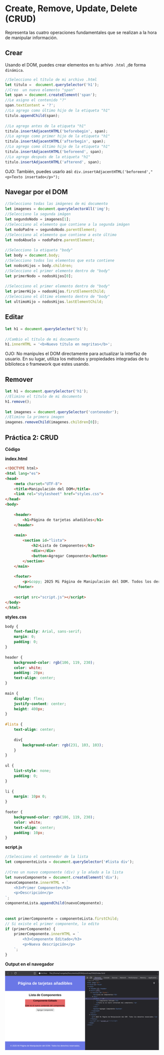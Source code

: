 # Create, Remove, Update, Delete (CRUD)
Representa las cuatro operaciones fundamentales que se realizan a la hora de manipular información. 
## Crear
Usando el DOM, puedes crear elementos en tu arhivo `.html` ,de forma `dinámica`. 

```js
//Selecciono el título de mi archivo .html
let titulo =  document.querySelector('h1');
//Creo  un nuevo elemento "span"
let span = document.createElement('span');
//Le asigno el contenido "?"
span.textContent = '?';
//Lo agrego como último hijo de la etiqueta "h1"
titulo.appendChild(span);

//Lo agrego antes de la etiqueta "h1"
titulo.insertAdjacentHTML('beforebegin', span);
//Lo agrego como primer hijo de la etiqueta "h1"
titulo.insertAdjacentHTML('afterbegin', span);
//Lo agrego como último hijo de la etiqueta "h1"
titulo.insertAdjacentHTML('beforeend', span);
//Lo agrego después de la etiqueta "h1"
titulo.insertAdjacentHTML('afterend', span);
```
OJO: También, puedes usarlo así: `div.insertAdjacentHTML('beforeend',"<p>Texto insertado</p>");`

## Navegar por el DOM

```js
//Selecciono todas las imágenes de mi documento
let imagenes = document.querySelectorAll('img');
//Selecciono la segunda imágen
let segundoNodo = imagenes[1];
//Selecciono al elemento que contiene a la segunda imágen
let nodoPadre = segundoNodo.parentElement;
//Selecciono al elemento que contiene a este último
let nodoAbuelo = nodoPadre.parentElement;

//Selecciono la etiqueta "body"
let body = document.body;
//Selecciono todos los elementos que esta contiene
let nodosHijos = body.children;
//Selecciono el primer elemento dentro de "body"
let primerNodo = nodosHijos[0];

//Selecciono el primer elemento dentro de "body"
let primerHijo = nodosHijos.firstElementChild;
//Selecciono el último elemento dentro de "body"
let ultimoHijo = nodosHijos.lastElementChild;
```
## Editar

```js
let h1 = document.querySelector('h1');

//Cambio el título de mi documento
h1.innerHTML = '<b>Nuevo título en negritas</b>';
```
OJO: No manipules el DOM directamente para actualizar la interfaz de usuario. En su lugar, utiliza los métodos y propiedades integradas de tu biblioteca o framework que estes usando.

## Remover

```js
let h1 = document.querySelector('h1');
//Elimino el título de mi documento
h1.remove();

let imagenes = document.querySelector('contenedor');
//Elimino la primera imagen 
imagenes.removeChild(imagenes.children[0]);
```
## Práctica 2: CRUD

**Código**

**index.html**
```html
<!DOCTYPE html>
<html lang="es">
<head>
    <meta charset="UTF-8">
    <title>Manipulación del DOM</title>
    <link rel="stylesheet" href="styles.css">
</head>
<body>

    <header>
        <h1>Página de tarjetas añadibles</h1>
    </header>

    <main>
        <section id="lista">
            <h2>Lista de Componentes</h2>
            <div></div>
            <button>Agregar Componente</button>
        </section>
    </main>

    <footer>
        <p>&copy; 2025 Mi Página de Manipulación del DOM. Todos los derechos reservados.</p>
    </footer>

    <script src="script.js"></script>
</body>
</html>
```
**styles.css**
```css
body {
    font-family: Arial, sans-serif;
    margin: 0;
    padding: 0;
}

header {
    background-color: rgb(106, 119, 230);
    color: white;
    padding: 20px;
    text-align: center;
}

main {
    display: flex;
    justify-content: center;
    height: 400px;
}

#lista {
    text-align: center;

    div{
        background-color: rgb(231, 103, 103);
    }
}

ul {
    list-style: none;
    padding: 0;
}

li {
    margin: 10px 0;
}

footer {
    background-color: rgb(106, 119, 230);
    color: white;
    text-align: center;
    padding: 10px;
}
```
**script.js**
```js
//Selecciono el contenedor de la lista
let componenteLista = document.querySelector('#lista div');

//Creo un nuevo componente (div) y lo añado a la lista
let nuevoComponente = document.createElement('div');
nuevoComponente.innerHTML = `
    <h3>Primer Componente</h3>
    <p>Descripción</p>
`;
componenteLista.appendChild(nuevoComponente);


const primerComponente = componenteLista.firstChild;
// Si existe el primer componente, lo edito
if (primerComponente) {
    primerComponente.innerHTML = `
        <h3>Componente Editado</h3>
        <p>Nueva descripción</p>
    `;
}
```
**Output en el navegador**

<p align="center">
    <img src="imagenes/grafico7.png" width="800">
</p>